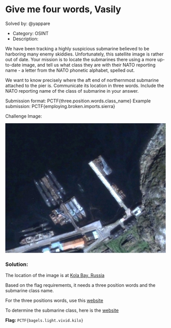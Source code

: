 # Give me four words, Vasily

Solved by: @yappare

- Category: OSINT
- Description: 

We have been tracking a highly suspicious submarine believed to be harboring many enemy skiddies. Unfortunately, this satellite image is rather out of date. Your mission is to locate the submarines there using a more up-to-date image, and tell us what class they are with their NATO reporting name - a letter from the NATO phonetic alphabet, spelled out.

We want to know precisely where the aft end of northernmost submarine attached to the pier is. Communicate its location in three words. Include the NATO reporting name of the class of submarine in your answer.

Submission format: PCTF{three.position.words.class\_name} Example submission: PCTF{employing.broken.imports.sierra}

Challenge Image:

![sbububmarine](sbububmarine.png)

### Solution: 

The location of the image is at [Kola Bay, Russia](https://www.google.com/maps/place/69°12'09.7"N+33°28'07.9"E/@69.2027274,33.4674834,269m/data=!3m1!1e3!4m4!3m3!8m2!3d69.2026833!4d33.4688722?entry=ttu&g_ep=EgoyMDI0MDkxOC4xIKXMDSoASAFQAw%3D%3D)

Based on the flag requirements, it needs a three position words and the submarine class name. 

For the three positions words, use this [website](https://what3words.com/)

To determine the submarine class, here is the [website](https://www.nti.org/analysis/articles/russia-submarine-capabilities/)


**Flag:** `PCTF{bagels.light.vivid.kilo}`


